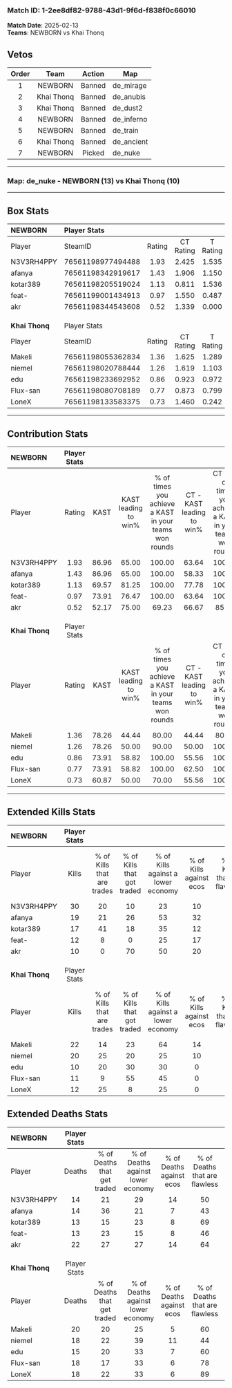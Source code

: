 ### Match ID: 1-2ee8df82-9788-43d1-9f6d-f838f0c66010  
**Match Date**: 2025-02-13  
**Teams**: NEWBORN vs Khai Thonq  

## Vetos  

| Order | Team | Action | Map |
| :---: | :--: | :----: | --- |
| 1 | NEWBORN | Banned | de_mirage |
| 2 | Khai Thonq | Banned | de_anubis |
| 3 | Khai Thonq | Banned | de_dust2 |
| 4 | NEWBORN | Banned | de_inferno |
| 5 | NEWBORN | Banned | de_train |
| 6 | Khai Thonq | Banned | de_ancient |
| 7 | NEWBORN | Picked | de_nuke |

---  

### **Map**: de_nuke - NEWBORN (13) vs Khai Thonq (10)  
---  

## Box Stats  

| **NEWBORN**    | Player Stats      |        |           |          |       |       |       |         |        |      |     |
| :- | :- | :-: | :-: | :-: | :-: | :-: | :-: | :-: | :-: | :-: | :-: |
| Player         | SteamID           | Rating | CT Rating | T Rating | KAST  |  ADR  | Kills | Assists | Deaths | K/D  | HS% |
| N3V3RH4PPY     | 76561198977494488 |  1.93  |   2.425   |  1.535   | 86.96 | 124.5 |  30   |    7    |   14   | 2.14 | 53  |
| afanya         | 76561198342919617 |  1.43  |   1.906   |  1.150   | 86.96 | 94.1  |  19   |    9    |   14   | 1.36 | 57  |
| kotar389       | 76561198205519024 |  1.13  |   0.811   |  1.536   | 69.57 | 67.1  |  17   |    3    |   13   | 1.31 | 47  |
| feat-          | 76561199001434913 |  0.97  |   1.550   |  0.487   | 73.91 | 57.9  |  12   |    8    |   13   | 0.92 | 75  |
| akr            | 76561198344543608 |  0.52  |   1.339   |  0.000   | 52.17 | 58.4  |  10   |    6    |   22   | 0.45 | 70  |
|                |                   |        |           |          |       |       |       |         |        |      |     |
|                |                   |        |           |          |       |       |       |         |        |      |     |
|                |                   |        |           |          |       |       |       |         |        |      |     |
| **Khai Thonq** | Player Stats      |        |           |          |       |       |       |         |        |      |     |
| Player         | SteamID           | Rating | CT Rating | T Rating | KAST  |  ADR  | Kills | Assists | Deaths | K/D  | HS% |
| Makeli         | 76561198055362834 |  1.36  |   1.625   |  1.289   | 78.26 | 101.9 |  22   |    8    |   20   | 1.10 | 50  |
| niemel         | 76561198020788444 |  1.26  |   1.619   |  1.103   | 78.26 | 85.0  |  20   |    4    |   18   | 1.11 | 30  |
| edu            | 76561198233692952 |  0.86  |   0.923   |  0.972   | 73.91 | 65.4  |  10   |    6    |   15   | 0.67 | 60  |
| Flux-san       | 76561198080708189 |  0.77  |   0.873   |  0.799   | 73.91 | 47.0  |  11   |    4    |   18   | 0.61 | 27  |
| LoneX          | 76561198133583375 |  0.73  |   1.460   |  0.242   | 60.87 | 58.7  |  12   |    1    |   18   | 0.67 | 58  |
---  

## Contribution Stats  

| **NEWBORN**    | Player Stats |       |                      |                                                        |                           |                                                             |                          |                                                            |
| :- | :-: | :-: | :-: | :-: | :-: | :-: | :-: | :-: |
| Player         |    Rating    | KAST  | KAST leading to win% | % of times you achieve a KAST in your teams won rounds | CT - KAST leading to win% | CT - % of times you achieve a KAST in your teams won rounds | T - KAST leading to win% | T - % of times you achieve a KAST in your teams won rounds |
| N3V3RH4PPY     |     1.93     | 86.96 |        65.00         |                         100.00                         |           63.64           |                           100.00                            |          66.67           |                           100.00                           |
| afanya         |     1.43     | 86.96 |        65.00         |                         100.00                         |           58.33           |                           100.00                            |          75.00           |                           100.00                           |
| kotar389       |     1.13     | 69.57 |        81.25         |                         100.00                         |           77.78           |                           100.00                            |          85.71           |                           100.00                           |
| feat-          |     0.97     | 73.91 |        76.47         |                         100.00                         |           63.64           |                           100.00                            |          100.00          |                           100.00                           |
| akr            |     0.52     | 52.17 |        75.00         |                         69.23                          |           66.67           |                            85.71                            |          100.00          |                           50.00                            |
|                |              |       |                      |                                                        |                           |                                                             |                          |                                                            |
|                |              |       |                      |                                                        |                           |                                                             |                          |                                                            |
|                |              |       |                      |                                                        |                           |                                                             |                          |                                                            |
| **Khai Thonq** | Player Stats |       |                      |                                                        |                           |                                                             |                          |                                                            |
| Player         |    Rating    | KAST  | KAST leading to win% | % of times you achieve a KAST in your teams won rounds | CT - KAST leading to win% | CT - % of times you achieve a KAST in your teams won rounds | T - KAST leading to win% | T - % of times you achieve a KAST in your teams won rounds |
| Makeli         |     1.36     | 78.26 |        44.44         |                         80.00                          |           44.44           |                            80.00                            |          44.44           |                           80.00                            |
| niemel         |     1.26     | 78.26 |        50.00         |                         90.00                          |           50.00           |                           100.00                            |          50.00           |                           80.00                            |
| edu            |     0.86     | 73.91 |        58.82         |                         100.00                         |           55.56           |                           100.00                            |          62.50           |                           100.00                           |
| Flux-san       |     0.77     | 73.91 |        58.82         |                         100.00                         |           62.50           |                           100.00                            |          55.56           |                           100.00                           |
| LoneX          |     0.73     | 60.87 |        50.00         |                         70.00                          |           55.56           |                           100.00                            |          40.00           |                           40.00                            |
---  

## Extended Kills Stats  

| **NEWBORN**    | Player Stats |                            |                            |                                    |                         |                              |                                 |                                       |                    |           |
| :- | :-: | :-: | :-: | :-: | :-: | :-: | :-: | :-: | :-: | :-: |
| Player         |    Kills     | % of Kills that are trades | % of Kills that got traded | % of Kills against a lower economy | % of Kills against ecos | % of Kills that are flawless | % of Kills that are close duels | % of Kills that are assisted by flash | Pistol Round Kills | AWP Kills |
| N3V3RH4PPY     |      30      |             20             |             10             |                 23                 |           10            |              77              |                3                |                   0                   |         7          |     5     |
| afanya         |      19      |             21             |             26             |                 53                 |           32            |              68              |                0                |                   5                   |         0          |     1     |
| kotar389       |      17      |             41             |             18             |                 35                 |           12            |              41              |                0                |                   0                   |         0          |     1     |
| feat-          |      12      |             8              |             0              |                 25                 |           17            |              58              |                0                |                   8                   |         0          |     2     |
| akr            |      10      |             0              |             70             |                 50                 |           20            |              90              |                0                |                   0                   |         0          |     1     |
|                |              |                            |                            |                                    |                         |                              |                                 |                                       |                    |           |
|                |              |                            |                            |                                    |                         |                              |                                 |                                       |                    |           |
|                |              |                            |                            |                                    |                         |                              |                                 |                                       |                    |           |
| **Khai Thonq** | Player Stats |                            |                            |                                    |                         |                              |                                 |                                       |                    |           |
| Player         |    Kills     | % of Kills that are trades | % of Kills that got traded | % of Kills against a lower economy | % of Kills against ecos | % of Kills that are flawless | % of Kills that are close duels | % of Kills that are assisted by flash | Pistol Round Kills | AWP Kills |
| Makeli         |      22      |             14             |             23             |                 64                 |           14            |              55              |                5                |                   0                   |         0          |     0     |
| niemel         |      20      |             25             |             20             |                 25                 |           10            |              70              |                0                |                   0                   |         3          |     0     |
| edu            |      10      |             20             |             30             |                 30                 |            0            |              70              |                0                |                  10                   |         0          |     1     |
| Flux-san       |      11      |             9              |             55             |                 45                 |            0            |              18              |               27                |                   0                   |         0          |     0     |
| LoneX          |      12      |             25             |             8              |                 25                 |            0            |              42              |               17                |                   0                   |         0          |     2     |
## Extended Deaths Stats  

| **NEWBORN**    | Player Stats |                             |                                   |                          |                               |                            |                           |               |
| :- | :-: | :-: | :-: | :-: | :-: | :-: | :-: | :-: |
| Player         |    Deaths    | % of Deaths that get traded | % of Deaths against lower economy | % of Deaths against ecos | % of Deaths that are flawless | % of Deaths that are close | % of Deaths while blinded | Deaths to AWP |
| N3V3RH4PPY     |      14      |             21              |                29                 |            14            |              50               |             14             |             0             |       1       |
| afanya         |      14      |             36              |                21                 |            7             |              43               |             14             |             0             |       0       |
| kotar389       |      13      |             15              |                23                 |            8             |              69               |             8              |             0             |       0       |
| feat-          |      13      |             23              |                15                 |            8             |              46               |             8              |             0             |       1       |
| akr            |      22      |             27              |                27                 |            14            |              64               |             0              |             5             |       1       |
|                |              |                             |                                   |                          |                               |                            |                           |               |
|                |              |                             |                                   |                          |                               |                            |                           |               |
|                |              |                             |                                   |                          |                               |                            |                           |               |
| **Khai Thonq** | Player Stats |                             |                                   |                          |                               |                            |                           |               |
| Player         |    Deaths    | % of Deaths that get traded | % of Deaths against lower economy | % of Deaths against ecos | % of Deaths that are flawless | % of Deaths that are close | % of Deaths while blinded | Deaths to AWP |
| Makeli         |      20      |             20              |                25                 |            5             |              60               |             0              |             0             |       1       |
| niemel         |      18      |             22              |                39                 |            11            |              44               |             0              |             0             |       2       |
| edu            |      15      |             20              |                33                 |            7             |              60               |             7              |             0             |       1       |
| Flux-san       |      18      |             17              |                33                 |            6             |              78               |             0              |             6             |       2       |
| LoneX          |      18      |             22              |                33                 |            6             |              89               |             0              |             6             |       1       |
